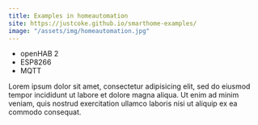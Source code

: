 ```yaml
---
title: Examples in homeautomation
site: https://justcoke.github.io/smarthome-examples/
image: "/assets/img/homeautomation.jpg"
---
```


* openHAB 2
* ESP8266
* MQTT

Lorem ipsum dolor sit amet, consectetur adipisicing elit, sed do eiusmod tempor incididunt ut labore et dolore magna aliqua. Ut enim ad minim veniam, quis nostrud exercitation ullamco laboris nisi ut aliquip ex ea commodo consequat.
